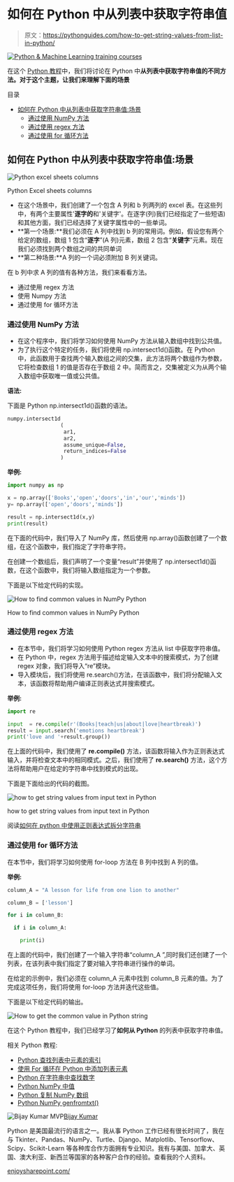 # 如何在 Python 中从列表中获取字符串值

> 原文：<https://pythonguides.com/how-to-get-string-values-from-list-in-python/>

[![Python & Machine Learning training courses](img/49ec9c6da89a04c9f45bab643f8c765c.png)](https://sharepointsky.teachable.com/p/python-and-machine-learning-training-course)

在这个 [Python 教程](https://pythonguides.com/python-download-and-installation/)中，我们将讨论在 Python 中**从列表中获取字符串值的不同方法。对于这个主题，让我们来理解下面的场景**

目录

[](#)

*   [如何在 Python 中从列表中获取字符串值:场景](#How_to_get_string_values_from_list_in_Python_Scenario "How to get string values from list in Python: Scenario")
    *   [通过使用 NumPy 方法](#By_using_NumPy_method "By using NumPy method")
    *   [通过使用 regex 方法](#By_using_the_regex_method "By using the regex method")
    *   [通过使用 for 循环方法](#By_using_for-loop_method "By using for-loop method")

## 如何在 Python 中从列表中获取字符串值:场景

![Python excel sheets columns](img/80c0e65123cc226a880d54cc239f5602.png "Python excel sheets columns")

Python Excel sheets columns

*   在这个场景中，我们创建了一个包含 A 列和 b 列两列的 excel 表。在这些列中，有两个主要属性'**逐字的**和'关键字'。在逐字(列)我们已经指定了一些短语)和其他方面，我们已经选择了关键字属性中的一些单词。
*   **第一个场景:**我们必须在 A 列中找到 b 列的常用词。例如，假设您有两个给定的数组，数组 1 包含“**逐字**”(A 列)元素，数组 2 包含“**关键字**”元素。现在我们必须找到两个数组之间的共同单词
*   **第二种场景:**A 列的一个词必须附加 B 列关键词。

在 b 列中求 A 列的值有各种方法，我们来看看方法。

*   通过使用 regex 方法
*   使用 Numpy 方法
*   通过使用 for 循环方法

### 通过使用 NumPy 方法

*   在这个程序中，我们将学习如何使用 NumPy 方法从输入数组中找到公共值。
*   为了执行这个特定的任务，我们将使用 np.intersect1d()函数。在 Python 中，此函数用于查找两个输入数组之间的交集，此方法将两个数组作为参数，它将检查数组 1 的值是否存在于数组 2 中。简而言之，交集被定义为从两个输入数组中获取唯一值或公共值。

**语法:**

下面是 Python np.intersect1d()函数的语法。

```py
numpy.intersect1d
                 (
                  ar1,
                  ar2,
                  assume_unique=False,
                  return_indices=False
                 )
```

**举例:**

```py
import numpy as np

x = np.array(['Books','open','doors','in','our','minds'])
y= np.array(['open','doors','minds'])

result = np.intersect1d(x,y)
print(result)
```

在下面的代码中，我们导入了 NumPy 库，然后使用 np.array()函数创建了一个数组，在这个函数中，我们指定了字符串字符。

在创建一个数组后，我们声明了一个变量“result”并使用了 np.intersect1d()函数，在这个函数中，我们将输入数组指定为一个参数。

下面是以下给定代码的实现。

![How to find common values in NumPy Python](img/0876b5c81bd296b99df003701b0cd58b.png "How to find common values in NumPy Python")

How to find common values in NumPy Python

### 通过使用 regex 方法

*   在本节中，我们将学习如何使用 Python regex 方法从 list 中获取字符串值。
*   在 Python 中，regex 方法用于描述给定输入文本中的搜索模式，为了创建 regex 对象，我们将导入“re”模块。
*   导入模块后，我们将使用 re.search()方法，在该函数中，我们将分配输入文本，该函数将帮助用户编译正则表达式并搜索模式。

**举例:**

```py
import re

input  = re.compile(r'(Books|teach|us|about|love|heartbreak)')
result = input.search('emotions heartbreak')
print('love and '+result.group())
```

在上面的代码中，我们使用了 **re.compile()** 方法，该函数将输入作为正则表达式输入，并将检查文本中的相同模式。之后，我们使用了 **re.search()** 方法，这个方法将帮助用户在给定的字符串中找到模式的出现。

下面是下面给出的代码的截图。

![how to get string values from input text in Python](img/2638bcefadb7588c2d35435d8e1ee951.png "how to get string values from input text in Python")

how to get string values from input text in Python

阅读[如何在 python 中使用正则表达式拆分字符串](https://pythonguides.com/python-split-string-regex/)

### 通过使用 for 循环方法

在本节中，我们将学习如何使用 for-loop 方法在 B 列中找到 A 列的值。

**举例:**

```py
column_A = "A lesson for life from one lion to another"

column_B = ['lesson']

for i in column_B:

  if i in column_A:

    print(i)
```

在上面的代码中，我们创建了一个输入字符串“column_A ”,同时我们还创建了一个列表，在该列表中我们指定了要对输入字符串进行操作的单词。

在给定的示例中，我们必须在 column_A 元素中找到 column_B 元素的值。为了完成这项任务，我们将使用 for-loop 方法并迭代这些值。

下面是以下给定代码的输出。

![How to get the common value in Python string](img/e64898e21af355723c98405a8e951d1b.png "How to get the common value in Python string")

在这个 Python 教程中，我们已经学习了**如何从 Python** 的列表中获取字符串值。

相关 Python 教程:

*   [Python 查找列表中元素的索引](https://pythonguides.com/python-find-index-of-element-in-list/)
*   [使用 For 循环在 Python 中添加列表元素](https://pythonguides.com/add-elements-in-list-in-python-using-for-loop/)
*   [Python 在字符串中查找数字](https://pythonguides.com/python-find-number-in-string/)
*   [Python NumPy 中值](https://pythonguides.com/python-numpy-median/)
*   [Python 复制 NumPy 数组](https://pythonguides.com/python-copy-numpy-array/)
*   [Python NumPy genfromtxt()](https://pythonguides.com/python-numpy-genfromtxt/)

![Bijay Kumar MVP](img/9cb1c9117bcc4bbbaba71db8d37d76ef.png "Bijay Kumar MVP")[Bijay Kumar](https://pythonguides.com/author/fewlines4biju/)

Python 是美国最流行的语言之一。我从事 Python 工作已经有很长时间了，我在与 Tkinter、Pandas、NumPy、Turtle、Django、Matplotlib、Tensorflow、Scipy、Scikit-Learn 等各种库合作方面拥有专业知识。我有与美国、加拿大、英国、澳大利亚、新西兰等国家的各种客户合作的经验。查看我的个人资料。

[enjoysharepoint.com/](https://enjoysharepoint.com/)[](https://www.facebook.com/fewlines4biju "Facebook")[](https://www.linkedin.com/in/fewlines4biju/ "Linkedin")[](https://twitter.com/fewlines4biju "Twitter")